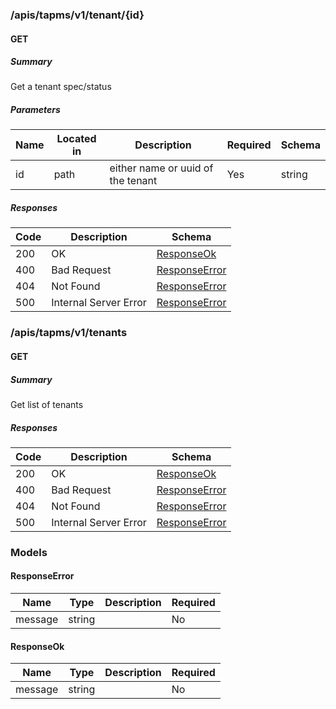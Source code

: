 
### /apis/tapms/v1/tenant/{id}

#### GET
##### Summary

Get a tenant spec/status

##### Parameters

| Name | Located in | Description | Required | Schema |
| ---- | ---------- | ----------- | -------- | ---- |
| id | path | either name or uuid of the tenant | Yes | string |

##### Responses

| Code | Description | Schema |
| ---- | ----------- | ------ |
| 200 | OK | [ResponseOk](#responseok) |
| 400 | Bad Request | [ResponseError](#responseerror) |
| 404 | Not Found | [ResponseError](#responseerror) |
| 500 | Internal Server Error | [ResponseError](#responseerror) |

### /apis/tapms/v1/tenants

#### GET
##### Summary

Get list of tenants

##### Responses

| Code | Description | Schema |
| ---- | ----------- | ------ |
| 200 | OK | [ResponseOk](#responseok) |
| 400 | Bad Request | [ResponseError](#responseerror) |
| 404 | Not Found | [ResponseError](#responseerror) |
| 500 | Internal Server Error | [ResponseError](#responseerror) |

### Models

#### ResponseError

| Name | Type | Description | Required |
| ---- | ---- | ----------- | -------- |
| message | string |  | No |

#### ResponseOk

| Name | Type | Description | Required |
| ---- | ---- | ----------- | -------- |
| message | string |  | No |
